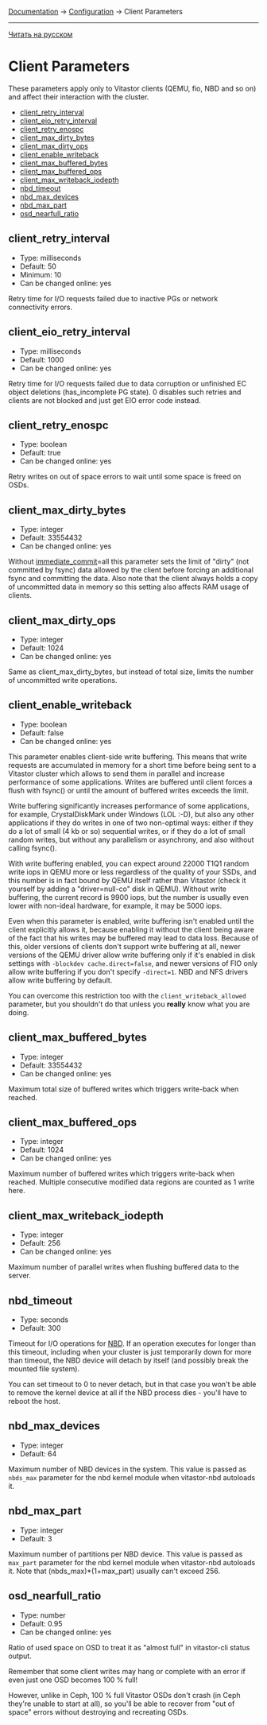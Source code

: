 [Documentation](../../README.md#documentation) → [Configuration](../config.en.md) → Client Parameters

-----

[Читать на русском](client.ru.md)

# Client Parameters

These parameters apply only to Vitastor clients (QEMU, fio, NBD and so on) and
affect their interaction with the cluster.

- [client_retry_interval](#client_retry_interval)
- [client_eio_retry_interval](#client_eio_retry_interval)
- [client_retry_enospc](#client_retry_enospc)
- [client_max_dirty_bytes](#client_max_dirty_bytes)
- [client_max_dirty_ops](#client_max_dirty_ops)
- [client_enable_writeback](#client_enable_writeback)
- [client_max_buffered_bytes](#client_max_buffered_bytes)
- [client_max_buffered_ops](#client_max_buffered_ops)
- [client_max_writeback_iodepth](#client_max_writeback_iodepth)
- [nbd_timeout](#nbd_timeout)
- [nbd_max_devices](#nbd_max_devices)
- [nbd_max_part](#nbd_max_part)
- [osd_nearfull_ratio](#osd_nearfull_ratio)

## client_retry_interval

- Type: milliseconds
- Default: 50
- Minimum: 10
- Can be changed online: yes

Retry time for I/O requests failed due to inactive PGs or network
connectivity errors.

## client_eio_retry_interval

- Type: milliseconds
- Default: 1000
- Can be changed online: yes

Retry time for I/O requests failed due to data corruption or unfinished
EC object deletions (has_incomplete PG state). 0 disables such retries
and clients are not blocked and just get EIO error code instead.

## client_retry_enospc

- Type: boolean
- Default: true
- Can be changed online: yes

Retry writes on out of space errors to wait until some space is freed on
OSDs.

## client_max_dirty_bytes

- Type: integer
- Default: 33554432
- Can be changed online: yes

Without [immediate_commit](layout-cluster.en.md#immediate_commit)=all this parameter sets the limit of "dirty"
(not committed by fsync) data allowed by the client before forcing an
additional fsync and committing the data. Also note that the client always
holds a copy of uncommitted data in memory so this setting also affects
RAM usage of clients.

## client_max_dirty_ops

- Type: integer
- Default: 1024
- Can be changed online: yes

Same as client_max_dirty_bytes, but instead of total size, limits the number
of uncommitted write operations.

## client_enable_writeback

- Type: boolean
- Default: false
- Can be changed online: yes

This parameter enables client-side write buffering. This means that write
requests are accumulated in memory for a short time before being sent to
a Vitastor cluster which allows to send them in parallel and increase
performance of some applications. Writes are buffered until client forces
a flush with fsync() or until the amount of buffered writes exceeds the
limit.

Write buffering significantly increases performance of some applications,
for example, CrystalDiskMark under Windows (LOL :-D), but also any other
applications if they do writes in one of two non-optimal ways: either if
they do a lot of small (4 kb or so) sequential writes, or if they do a lot
of small random writes, but without any parallelism or asynchrony, and also
without calling fsync().

With write buffering enabled, you can expect around 22000 T1Q1 random write
iops in QEMU more or less regardless of the quality of your SSDs, and this
number is in fact bound by QEMU itself rather than Vitastor (check it
yourself by adding a "driver=null-co" disk in QEMU). Without write
buffering, the current record is 9900 iops, but the number is usually
even lower with non-ideal hardware, for example, it may be 5000 iops.

Even when this parameter is enabled, write buffering isn't enabled until
the client explicitly allows it, because enabling it without the client
being aware of the fact that his writes may be buffered may lead to data
loss. Because of this, older versions of clients don't support write
buffering at all, newer versions of the QEMU driver allow write buffering
only if it's enabled in disk settings with `-blockdev cache.direct=false`,
and newer versions of FIO only allow write buffering if you don't specify
`-direct=1`. NBD and NFS drivers allow write buffering by default.

You can overcome this restriction too with the `client_writeback_allowed`
parameter, but you shouldn't do that unless you **really** know what you
are doing.

## client_max_buffered_bytes

- Type: integer
- Default: 33554432
- Can be changed online: yes

Maximum total size of buffered writes which triggers write-back when reached.

## client_max_buffered_ops

- Type: integer
- Default: 1024
- Can be changed online: yes

Maximum number of buffered writes which triggers write-back when reached.
Multiple consecutive modified data regions are counted as 1 write here.

## client_max_writeback_iodepth

- Type: integer
- Default: 256
- Can be changed online: yes

Maximum number of parallel writes when flushing buffered data to the server.

## nbd_timeout

- Type: seconds
- Default: 300

Timeout for I/O operations for [NBD](../usage/nbd.en.md). If an operation
executes for longer than this timeout, including when your cluster is just
temporarily down for more than timeout, the NBD device will detach by itself
(and possibly break the mounted file system).

You can set timeout to 0 to never detach, but in that case you won't be
able to remove the kernel device at all if the NBD process dies - you'll have
to reboot the host.

## nbd_max_devices

- Type: integer
- Default: 64

Maximum number of NBD devices in the system. This value is passed as
`nbds_max` parameter for the nbd kernel module when vitastor-nbd autoloads it.

## nbd_max_part

- Type: integer
- Default: 3

Maximum number of partitions per NBD device. This value is passed as
`max_part` parameter for the nbd kernel module when vitastor-nbd autoloads it.
Note that (nbds_max)*(1+max_part) usually can't exceed 256.

## osd_nearfull_ratio

- Type: number
- Default: 0.95
- Can be changed online: yes

Ratio of used space on OSD to treat it as "almost full" in vitastor-cli status output.

Remember that some client writes may hang or complete with an error if even
just one OSD becomes 100 % full!

However, unlike in Ceph, 100 % full Vitastor OSDs don't crash (in Ceph they're
unable to start at all), so you'll be able to recover from "out of space" errors
without destroying and recreating OSDs.
